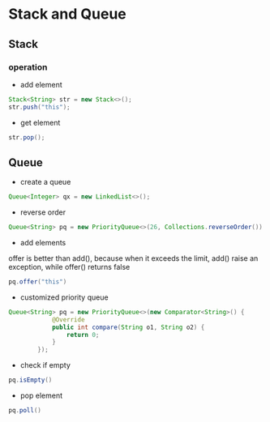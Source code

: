 # Stack and Queue

## Stack

### operation

* add element

```java
Stack<String> str = new Stack<>();
str.push("this");
```

* get element

```java
str.pop();
```

## Queue

* create a queue

```java
Queue<Integer> qx = new LinkedList<>();
```

* reverse order

```java
Queue<String> pq = new PriorityQueue<>(26, Collections.reverseOrder())

```

* add elements

offer is better than add(), because when it exceeds the limit, add() raise an exception, while offer() returns false

```java
pq.offer("this")
```



* customized priority queue

```java
Queue<String> pq = new PriorityQueue<>(new Comparator<String>() {
            @Override
            public int compare(String o1, String o2) {
                return 0;
            }
        });
```

* check if empty

```java
pq.isEmpty()
```

* pop element

```java
pq.poll()
```
